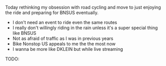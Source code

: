 Today rethinking my obsession with road cycling and move to just enjoying the ride and preparing for BNSUS eventually.

- I don't need an event to ride even the same routes
- I really don't willingly riding in the rain unless it's a super special thing like BNSUS
- Not as afraid of traffic as I was in previous years
- Bike Nonstop US appeals to me the the most now
- I wanna be more like DKLEIN but while live streaming

TODO:

